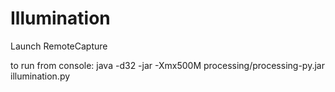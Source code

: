 Illumination
============

Launch RemoteCapture


to run from console:
java -d32 -jar -Xmx500M processing/processing-py.jar illumination.py

